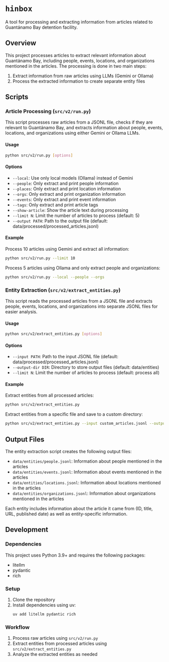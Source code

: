 # `hinbox`

A tool for processing and extracting information from articles related to Guantánamo Bay detention facility.

## Overview

This project processes articles to extract relevant information about Guantánamo Bay, including people, events, locations, and organizations mentioned in the articles. The processing is done in two main steps:

1. Extract information from raw articles using LLMs (Gemini or Ollama)
2. Process the extracted information to create separate entity files

## Scripts

### Article Processing (`src/v2/run.py`)

This script processes raw articles from a JSONL file, checks if they are relevant to Guantánamo Bay, and extracts information about people, events, locations, and organizations using either Gemini or Ollama LLMs.

#### Usage

```bash
python src/v2/run.py [options]
```

#### Options

- `--local`: Use only local models (Ollama) instead of Gemini
- `--people`: Only extract and print people information
- `--places`: Only extract and print location information
- `--orgs`: Only extract and print organization information
- `--events`: Only extract and print event information
- `--tags`: Only extract and print article tags
- `--show-article`: Show the article text during processing
- `--limit N`: Limit the number of articles to process (default: 5)
- `--output PATH`: Path to the output file (default: data/processed/processed_articles.jsonl)

#### Example

Process 10 articles using Gemini and extract all information:

```bash
python src/v2/run.py --limit 10
```

Process 5 articles using Ollama and only extract people and organizations:

```bash
python src/v2/run.py --local --people --orgs
```

### Entity Extraction (`src/v2/extract_entities.py`)

This script reads the processed articles from a JSONL file and extracts people, events, locations, and organizations into separate JSONL files for easier analysis.

#### Usage

```bash
python src/v2/extract_entities.py [options]
```

#### Options

- `--input PATH`: Path to the input JSONL file (default: data/processed/processed_articles.jsonl)
- `--output-dir DIR`: Directory to store output files (default: data/entities)
- `--limit N`: Limit the number of articles to process (default: process all)

#### Example

Extract entities from all processed articles:

```bash
python src/v2/extract_entities.py
```

Extract entities from a specific file and save to a custom directory:

```bash
python src/v2/extract_entities.py --input custom_articles.jsonl --output-dir custom_entities
```

## Output Files

The entity extraction script creates the following output files:

- `data/entities/people.jsonl`: Information about people mentioned in the articles
- `data/entities/events.jsonl`: Information about events mentioned in the articles
- `data/entities/locations.jsonl`: Information about locations mentioned in the articles
- `data/entities/organizations.jsonl`: Information about organizations mentioned in the articles

Each entity includes information about the article it came from (ID, title, URL, published date) as well as entity-specific information.

## Development

### Dependencies

This project uses Python 3.9+ and requires the following packages:
- litellm
- pydantic
- rich

### Setup

1. Clone the repository
2. Install dependencies using uv:
   ```bash
   uv add litellm pydantic rich
   ```

### Workflow

1. Process raw articles using `src/v2/run.py`
2. Extract entities from processed articles using `src/v2/extract_entities.py`
3. Analyze the extracted entities as needed 
